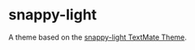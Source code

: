 # snappy-light

A theme based on the [snappy-light TextMate Theme](http://colorsublime.com/theme/snappy-light).
